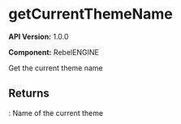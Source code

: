 # getCurrentThemeName

**API Version:** 1.0.0

**Component:** RebelENGINE

Get the current theme name

## Returns

: Name of the current theme

